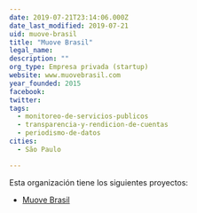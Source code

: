 ```yaml
---
date: 2019-07-21T23:14:06.000Z
date_last_modified: 2019-07-21
uid: muove-brasil
title: "Muove Brasil"
legal_name: 
description: ""
org_type: Empresa privada (startup)
website: www.muovebrasil.com
year_founded: 2015
facebook: 
twitter: 
tags:
  - monitoreo-de-servicios-publicos
  - transparencia-y-rendicion-de-cuentas
  - periodismo-de-datos
cities: 
  - São Paulo

---
```


Esta organización tiene los siguientes proyectos:

- [Muove Brasil](/proyectos/muove-brasil)
